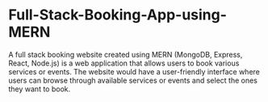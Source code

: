 # Full-Stack-Booking-App-using-MERN
A full stack booking website created using MERN (MongoDB, Express, React, Node.js) is a web application that allows users to book various services or events. The website would have a user-friendly interface where users can browse through available services or events and select the ones they want to book.
